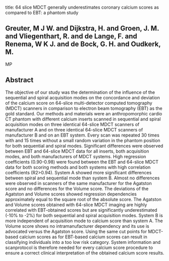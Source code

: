 title: 64 slice MDCT generally underestimates coronary calcium scores as compared to EBT: a phantom study

## Greuter, M J W. and Dijkstra, H. and Groen, J. M. and Vliegenthart, R. and de Lange, F. and Renema, W K J. and de Bock, G. H. and Oudkerk, M.
MP


## Abstract
The objective of our study was the determination of the influence of the sequential and spiral acquisition modes on the concordance and deviation of the calcium score on 64-slice multi-detector computed tomography (MDCT) scanners in comparison to electron beam tomography (EBT) as the gold standard. Our methods and materials were an anthropomorphic cardio CT phantom with different calcium inserts scanned in sequential and spiral acquisition modes on three identical 64-slice MDCT scanners of manufacturer A and on three identical 64-slice MDCT scanners of manufacturer B and on an EBT system. Every scan was repeated 30 times with and 15 times without a small random variation in the phantom position for both sequential and spiral modes. Significant differences were observed between EBT and 64-slice MDCT data for all inserts, both acquisition modes, and both manufacturers of MDCT systems. High regression coefficients (0.90-0.98) were found between the EBT and 64-slice MDCT data for both scoring methods and both systems with high correlation coefficients (R2>0.94). System A showed more significant differences between spiral and sequential mode than system B. Almost no differences were observed in scanners of the same manufacturer for the Agatston score and no differences for the Volume score. The deviations of the Agatston and Volume scores showed regression dependencies approximately equal to the square root of the absolute score. The Agatston and Volume scores obtained with 64-slice MDCT imaging are highly correlated with EBT-obtained scores but are significantly underestimated (-10% to -2%) for both sequential and spiral acquisition modes. System B is more independent of acquisition mode to calcium score than system A. The Volume score shows no intramanufacturer dependency and its use is advocated versus the Agatston score. Using the same cut points for MDCT-based calcium scores as for EBT-based calcium scores can result in classifying individuals into a too low risk category. System information and scanprotocol is therefore needed for every calcium score procedure to ensure a correct clinical interpretation of the obtained calcium score results.

